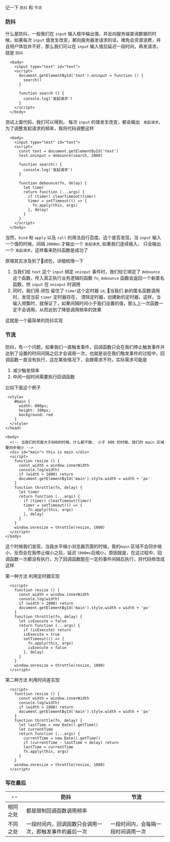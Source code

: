 

记一下 `防抖` 和 `节流`


### 防抖


什么是防抖，一般我们在 `input` 输入框中输出值，并且向服务端查询数据的时候，如果每次 `input` 值发生改变，都向服务器发请求的话，难免会资源浪费，并且用户体验并不好，那么我们可以在 `input` 输入值后延迟一段时间，再发请求。就是 `防抖`

```
  <body>
    <input type="text" id="text">
    <script>
      document.getElementById('text').oninput = function () {
        search()
      }

      function search () {
        console.log('发起请求')
      }
    </script>
  </body>
```

测试上面代码，我们可以得到， 每次 `input` 的值发生改变，都会输出 ` 发起请求`， 为了调整发起请求的频率，我将代码调整这样

```
  <body>
    <input type="text" id="text">
    <script>
      const text = document.getElementById('text')
      text.oninput = debounce(search, 2000)

      function search() {
        console.log('发起请求')
      }

      function debounce(fn, delay) {
        let timer
        return function (...args) {
          if (timer) clearTimeout(timer)
          timer = setTimeout(() => {
            fn.apply(this, args)
          }, delay)
        }
      }
    </script>
  </body>

```

当然，`bind` 和 `apply` 以及 `call` 的用法自行百度。这个是否发现，当 `input` 输入一个值的时候，间隔 `2000ms` 才输出一个 `发起请求`, 如果我们连续输入， 只会输出一个 `发起请求`，这样看来防抖函数是成功了

原理其实涉及到了闭包，详细梳理一下

1. 当我们给 `text` 这个 `input` 绑定 `oninput` 事件时，我们给它绑定了 `debounce` 这个函数，传入真正执行业务逻辑的函数 `fn`, `debounce` 函数会返回一个新匿名函数，供 `input` 在 `oninput` 时调用
2. 同时，我们用 闭包 留住了 `timer`这个定时器 `id`, 当我们 新的匿名函数调用时，发现当前 `timer` 定时器存在， 清除定时器，创建新的定时器，这样，当输入频繁时，就保证了，如果间隔时间小于我们设置的值，那么上一次函数一定不会调用，从而达到了降低调用频率的效果

这就是一个最简单的防抖实现

### 节流

防抖，有一个问题，如果我们一直触发事件，回调函数只会在我们停止触发事件并达到了设置的时间间隔之后才会调用一次，也就是说在我们触发事件的过程中，回调函数一直没有执行，这在某些情况下，会跟需求不符。实际需求可能是
1. 减少触发频率
2. 中间一段时间需要执行回调函数

比如下面这个例子

```
 <style>
    #main {
      width: 800px;
      height: 100px;
      background: red
    }
  </style>
</head>

<body>
  <!-- 当我们的页面大于800的时候，什么都不做， 小于 800 的时候，我们的 main 区域要同步缩小 -->
  <div id="main"> this is main </div>
  <script>
    function resize () {
      const width = window.innerWidth
      console.log(width)
      if (width > 1000) return
      document.getElementById('main').style.width = width + 'px'
    }
    function throttle(fn, delay) {
      let timer
      return function (...args) {
        if (timer) clearTimeout(timer)
        timer = setTimeout(() => {
          fn.apply(this, args)
        }, delay)
      }
    }
    window.onresize = throttle(resize, 1000)
  </script>
</body>

```
这个时候我们发现，当我水平缩小浏览器页面的时候，我的`main` 区域不会同步缩小，反而会在我停止缩小之后，延迟 `1000ms`后缩小，原因就是，在这过程中，回调函数一次都没有执行，为了回调函数能在一定的事件间隔后执行，将代码修改成这样


第一种方法
 利用定时器实现

```
  <script>
    function resize () {
      const width = window.innerWidth
      console.log(width)
      if (width > 1000) return
      document.getElementById('main').style.width = width + 'px'
    }
    function throttle(fn, delay) {
      let isExecute = false
      return function (...args) {
        if (isExecute) return
        isExecute = true
        setTimeout(() => {
          fn.apply(this, args)
          isExecute = false
        }, delay)
      }
    }
    window.onresize = throttle(resize, 1000)
  </script>
```

第二种方法
  利用时间差实现

```
  <script>
    function resize () {
      const width = window.innerWidth
      console.log(width)
      if (width > 1000) return
      document.getElementById('main').style.width = width + 'px'
    }
    function throttle(fn, delay) {
      let lastTime = new Date().getTime()
      let currentTime
      return function (...args) {
        currentTime = new Date().getTime()
        if (currentTime - lastTime < delay) return 
        lastTime = currentTime
        fn.apply(this, args)
      }
    }
    window.onresize = throttle(resize, 1000)
  </script>
```

### 写在最后
|--|防抖|节流|
|----|----|----|
|相同之处|都是限制回调函数调用频率|
|不同之处|一段时间内，回调函数只会调用一次，即触发事件的最后一次|一段时间内，会每隔一段时间调用一次|
